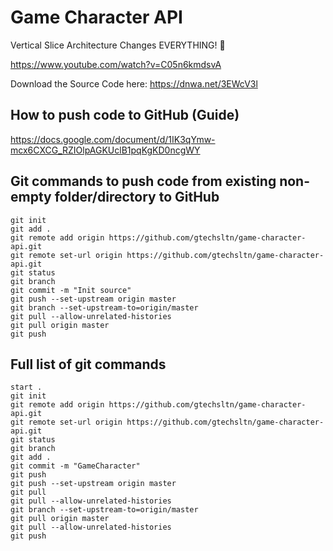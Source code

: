 # Game Character API

Vertical Slice Architecture Changes EVERYTHING! 🤯

https://www.youtube.com/watch?v=C05n6kmdsvA

Download the Source Code here: https://dnwa.net/3EWcV3l

## How to push code to GitHub (Guide)

https://docs.google.com/document/d/1IK3qYmw-mcx6CXCG_RZIOlpAGKUclB1pqKgKD0ncgWY

## Git commands to push code from existing non-empty folder/directory to GitHub
```
git init
git add .
git remote add origin https://github.com/gtechsltn/game-character-api.git
git remote set-url origin https://github.com/gtechsltn/game-character-api.git
git status
git branch
git commit -m "Init source"
git push --set-upstream origin master
git branch --set-upstream-to=origin/master
git pull --allow-unrelated-histories
git pull origin master
git push
```

## Full list of git commands
```
start .
git init
git remote add origin https://github.com/gtechsltn/game-character-api.git
git remote set-url origin https://github.com/gtechsltn/game-character-api.git
git status
git branch
git add .
git commit -m "GameCharacter"
git push
git push --set-upstream origin master
git pull
git pull --allow-unrelated-histories
git branch --set-upstream-to=origin/master
git pull origin master
git pull --allow-unrelated-histories
git push
```
